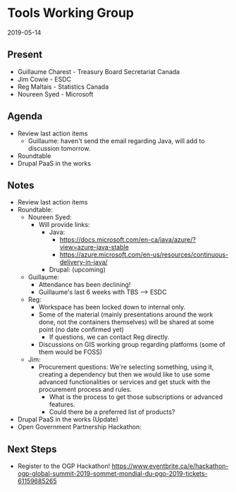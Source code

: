 # Tools Working Group
2019-05-14

## Present
* Guillaume Charest - Treasury Board Secretariat Canada
* Jim Cowie - ESDC
* Reg Maltais - Statistics Canada
* Noureen Syed - Microsoft

## Agenda

* Review last action items
  * Guillaume: haven't send the email regarding Java, will add to discussion tomorrow.
* Roundtable
* Drupal PaaS in the works

## Notes

* Review last action items
* Roundtable:
  * Noureen Syed: 
    * Will provide links: 
      * Java: 
        * https://docs.microsoft.com/en-ca/java/azure/?view=azure-java-stable
        * https://azure.microsoft.com/en-us/resources/continuous-delivery-in-java/
      * Drupal: (upcoming)
  * Guillaume:
    * Attendance has been declining!
    * Guillaume's last 6 weeks with TBS --> ESDC
  * Reg: 
    * Workspace has been locked down to internal only.
    * Some of the material (mainly presentations around the work done, not the containers themselves) will be shared at some point (no date confirmed yet)
      * If questions, we can contact Reg directly.
    * Discussions on GIS working group regarding platforms (some of them would be FOSS)
  * Jim:
    * Procurement questions: We're selecting something, using it, creating a dependency but then we would like to use some advanced functionalities or services and get stuck with the procurement process and rules.
      * What is the process to get those subscriptions or advanced features.
      * Could there be a preferred list of products?
* Drupal PaaS in the works (Update)
* Open Government Partnership Hackathon: 

## Next Steps

* Register to the OGP Hackathon! https://www.eventbrite.ca/e/hackathon-ogp-global-summit-2019-sommet-mondial-du-pgo-2019-tickets-61159685265
